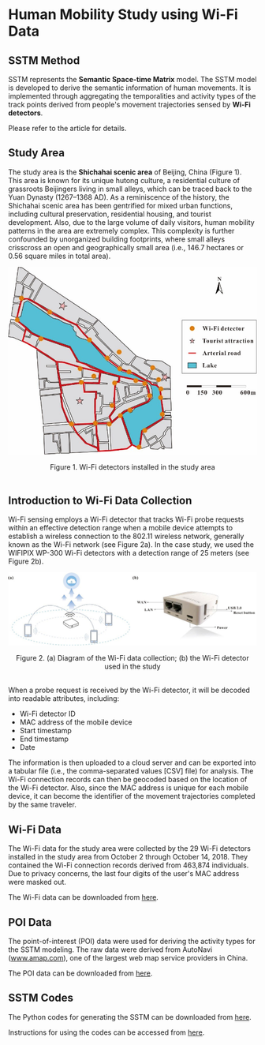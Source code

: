 # Human Mobility Study using Wi-Fi Data #

## SSTM Method ##
SSTM represents the **Semantic Space-time Matrix** model. The SSTM model is developed to derive the semantic information of human movements. It is implemented through aggregating the temporalities and activity types of the track points derived from people's movement trajectories sensed by **Wi-Fi detectors**.

Please refer to the article for details.

## Study Area ##
The study area is the **Shichahai scenic area** of Beijing, China (Figure 1). This area is known for its unique hutong culture, a residential culture of grassroots Beijingers living in small alleys, which can be traced back to the Yuan Dynasty (1267–1368 AD). As a reminiscence of the history, the Shichahai scenic area has been gentrified for mixed urban functions, including cultural preservation, residential housing, and tourist development. Also, due to the large volume of daily visitors, human mobility patterns in the area are extremely complex. This complexity is further confounded by unorganized building footprints, where small alleys crisscross an open and geographically small area (i.e., 146.7 hectares or 0.56 square miles in total area).

![Study area](https://github.com/xic19022/wifi_bj/blob/img/Study_area.jpg)

<div align="center">Figure 1. Wi-Fi detectors installed in the study area</div>
<br />

## Introduction to Wi-Fi Data Collection ##

Wi-Fi sensing employs a Wi-Fi detector that tracks Wi-Fi probe requests within an effective detection range when a mobile device attempts to establish a wireless connection to the 802.11 wireless network, generally known as the Wi-Fi network (see Figure 2a). In the case study, we used the WIFIPIX WP-300 Wi-Fi detectors with a detection range of 25 meters (see Figure 2b). 

![Wifi_detector](https://github.com/xic19022/wifi_bj/blob/img/Wifi.jpg)

<div align="center">Figure 2. (a) Diagram of the Wi-Fi data collection; (b) the Wi-Fi detector used in the study</div>
<br />

When a probe request is received by the Wi-Fi detector, it will be decoded into readable attributes, including: 

* Wi-Fi detector ID
* MAC address of the mobile device
* Start timestamp
* End timestamp
* Date

The information is then uploaded to a cloud server and can be exported into a tabular file (i.e., the comma-separated values [CSV] file) for analysis. The Wi-Fi connection records can then be geocoded based on the location of the Wi-Fi detector. Also, since the MAC address is unique for each mobile device, it can become the identifier of the movement trajectories completed by the same traveler.

## Wi-Fi Data ##
The Wi-Fi data for the study area were collected by the 29 Wi-Fi detectors installed in the study area from October 2 through October 14, 2018. They contained the Wi-Fi connection records derived from 463,874 individuals. Due to privacy concerns, the last four digits of the user's MAC address were masked out.

The Wi-Fi data can be downloaded from [here](https://github.com/xic19022/wifi_bj/blob/master/Wifi.zip?raw=true).

## POI Data ##
The point-of-interest (POI) data were used for deriving the activity types for the SSTM modeling. The raw data were derived from AutoNavi (www.amap.com), one of the largest web map service providers in China.

The POI data can be downloaded from [here](https://github.com/xic19022/wifi_bj/blob/master/POI.xlsx?raw=true).

## SSTM Codes ##
The Python codes for generating the SSTM can be downloaded from [here](https://github.com/xic19022/wifi_bj/blob/master/SSTM_codes.zip?raw=true).

Instructions for using the codes can be accessed from [here](https://github.com/xic19022/wifi_bj/blob/master/SSTM_Instructions.md).
